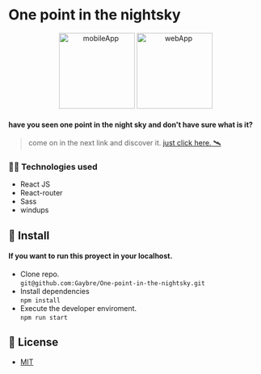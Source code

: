 # One point in the nightsky

<div align="center">
  <img src="https://res.cloudinary.com/starlink/image/upload/v1607142575/one%20point%20in%20the%20sky/portada-cel_ylyat4.png" height="150" alt="mobileApp">
  <img src="https://res.cloudinary.com/starlink/image/upload/v1607141349/one%20point%20in%20the%20sky/portada_tg6gdo.png" height="150" alt="webApp">
</div>

#### have you seen one point in the night sky and don't have sure what is it?

> come on in the next link and discover it. [just click here. 🛰](https://gaybre.github.io/One-point-in-the-nightsky/ "just click here.")

### 👨‍💻 Technologies used

* React JS
* React-router
* Sass
* windups

## 🔗 Install

#### If you want to run this proyect in your localhost.

* Clone repo.<br /> `git@github.com:Gaybre/One-point-in-the-nightsky.git`
* Install dependencies<br /> `npm install`
* Execute the developer enviroment.<br /> `npm run start`

## 🔑 License

* [MIT](https://es.wikipedia.org/wiki/Licencia_MIT "MIT")